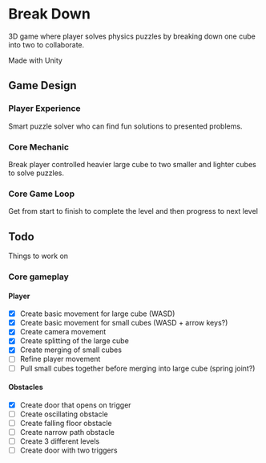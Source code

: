 # Break Down
3D game where player solves physics puzzles by breaking down one cube into two to collaborate.

Made with Unity

## Game Design
### Player Experience
Smart puzzle solver who can find fun solutions to presented problems.

### Core Mechanic
Break player controlled heavier large cube to two smaller and lighter cubes to solve puzzles.

### Core Game Loop
Get from start to finish to complete the level and then progress to next level


## Todo
Things to work on

### Core gameplay

#### Player
- [x] Create basic movement for large cube (WASD)
- [x] Create basic movement for small cubes (WASD + arrow keys?)
- [x] Create camera movement
- [x] Create splitting of the large cube
- [x] Create merging of small cubes
- [ ] Refine player movement
- [ ] Pull small cubes together before merging into large cube (spring joint?)

#### Obstacles
- [x] Create door that opens on trigger
- [ ] Create oscillating obstacle
- [ ] Create falling floor obstacle
- [ ] Create narrow path obstacle
- [ ] Create 3 different levels
- [ ] Create door with two triggers